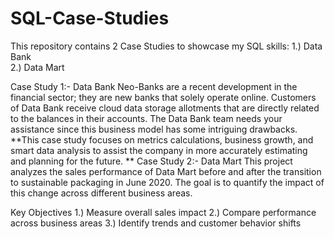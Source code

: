 # SQL-Case-Studies

This repository contains 2 Case Studies to showcase my SQL skills:
1.) Data Bank <br />
2.) Data Mart <br />

Case Study 1:- Data Bank
    Neo-Banks are a recent development in the financial sector; they are new banks that solely operate online. 
    Customers of Data Bank receive cloud data storage allotments that are directly related to the balances in their accounts. 
    The Data Bank team needs your assistance since this business model has some intriguing drawbacks.
    **This case study focuses on metrics calculations, business growth, and smart data analysis to assist the company in more accurately estimating and planning for the future.
**
Case Study 2:- Data Mart
    This project analyzes the sales performance of Data Mart before and after the transition to sustainable packaging in June 2020.
    The goal is to quantify the impact of this change across different business areas.
    

  Key Objectives
    1.) Measure overall sales impact
    2.) Compare performance across business areas
    3.) Identify trends and customer behavior shifts
